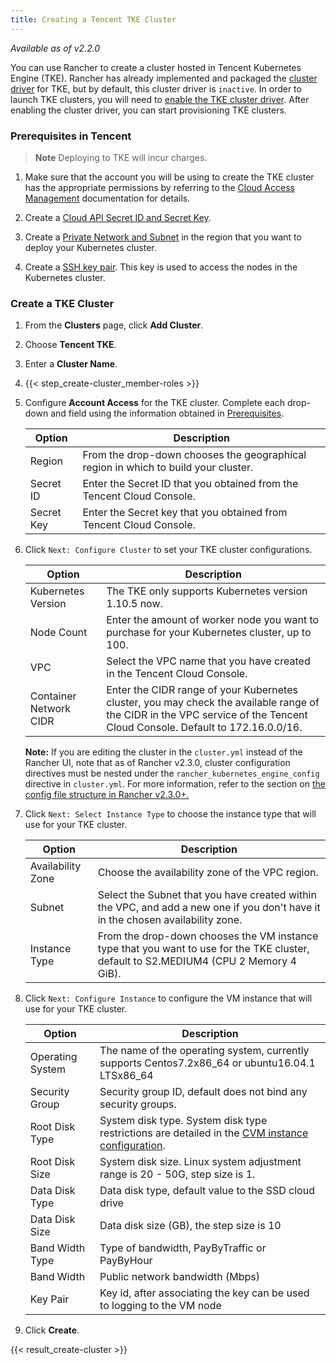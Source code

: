 ```yaml
---
title: Creating a Tencent TKE Cluster
---
```


_Available as of v2.2.0_

You can use Rancher to create a cluster hosted in Tencent Kubernetes Engine (TKE). Rancher has already implemented and packaged the [cluster driver](/docs/admin-settings/drivers/cluster-drivers/) for TKE, but by default, this cluster driver is `inactive`. In order to launch TKE clusters, you will need to [enable the TKE cluster driver](/docs/admin-settings/drivers/cluster-drivers/#activating-deactivating-cluster-drivers). After enabling the cluster driver, you can start provisioning TKE clusters.

### Prerequisites in Tencent

> **Note**
> Deploying to TKE will incur charges.

1. Make sure that the account you will be using to create the TKE cluster has the appropriate permissions by referring to the [Cloud Access Management](https://intl.cloud.tencent.com/document/product/598/10600) documentation for details.

2. Create a [Cloud API Secret ID and Secret Key](https://console.cloud.tencent.com/capi).

3. Create a [Private Network and Subnet](https://intl.cloud.tencent.com/document/product/215/4927) in the region that you want to deploy your Kubernetes cluster.

4. Create a [SSH key pair](https://intl.cloud.tencent.com/document/product/213/6092). This key is used to access the nodes in the Kubernetes cluster.

### Create a TKE Cluster

1. From the **Clusters** page, click **Add Cluster**.

2. Choose **Tencent TKE**.

3. Enter a **Cluster Name**.

4. {{< step_create-cluster_member-roles >}}

5. Configure **Account Access** for the TKE cluster. Complete each drop-down and field using the information obtained in [Prerequisites](#prerequisites).

   | Option     | Description                                                                        |
   | ---------- | ---------------------------------------------------------------------------------- |
   | Region     | From the drop-down chooses the geographical region in which to build your cluster. |
   | Secret ID  | Enter the Secret ID that you obtained from the Tencent Cloud Console.              |
   | Secret Key | Enter the Secret key that you obtained from Tencent Cloud Console.                 |

6. Click `Next: Configure Cluster` to set your TKE cluster configurations.

   | Option                 | Description                                                                                                                                                               |
   | ---------------------- | ------------------------------------------------------------------------------------------------------------------------------------------------------------------------- |
   | Kubernetes Version     | The TKE only supports Kubernetes version 1.10.5 now.                                                                                                                      |
   | Node Count             | Enter the amount of worker node you want to purchase for your Kubernetes cluster, up to 100.                                                                              |
   | VPC                    | Select the VPC name that you have created in the Tencent Cloud Console.                                                                                                   |
   | Container Network CIDR | Enter the CIDR range of your Kubernetes cluster, you may check the available range of the CIDR in the VPC service of the Tencent Cloud Console. Default to 172.16.0.0/16. |

   **Note:** If you are editing the cluster in the `cluster.yml` instead of the Rancher UI, note that as of Rancher v2.3.0, cluster configuration directives must be nested under the `rancher_kubernetes_engine_config` directive in `cluster.yml`. For more information, refer to the section on [the config file structure in Rancher v2.3.0+.](/docs/cluster-provisioning/rke-clusters/options/#config-file-structure-in-rancher-v2-3-0)

7. Click `Next: Select Instance Type` to choose the instance type that will use for your TKE cluster.

   | Option            | Description                                                                                                                           |
   | ----------------- | ------------------------------------------------------------------------------------------------------------------------------------- |
   | Availability Zone | Choose the availability zone of the VPC region.                                                                                       |
   | Subnet            | Select the Subnet that you have created within the VPC, and add a new one if you don't have it in the chosen availability zone.       |
   | Instance Type     | From the drop-down chooses the VM instance type that you want to use for the TKE cluster, default to S2.MEDIUM4 (CPU 2 Memory 4 GiB). |

8. Click `Next: Configure Instance` to configure the VM instance that will use for your TKE cluster.

   | Option           | Description                                                                                                                                             |
   | ---------------- | ------------------------------------------------------------------------------------------------------------------------------------------------------- |
   | Operating System | The name of the operating system, currently supports Centos7.2x86_64 or ubuntu16.04.1 LTSx86_64                                                         |
   | Security Group   | Security group ID, default does not bind any security groups.                                                                                           |
   | Root Disk Type   | System disk type. System disk type restrictions are detailed in the [CVM instance configuration](https://cloud.tencent.com/document/product/213/11518). |
   | Root Disk Size   | System disk size. Linux system adjustment range is 20 - 50G, step size is 1.                                                                            |
   | Data Disk Type   | Data disk type, default value to the SSD cloud drive                                                                                                    |
   | Data Disk Size   | Data disk size (GB), the step size is 10                                                                                                                |
   | Band Width Type  | Type of bandwidth, PayByTraffic or PayByHour                                                                                                            |
   | Band Width       | Public network bandwidth (Mbps)                                                                                                                         |
   | Key Pair         | Key id, after associating the key can be used to logging to the VM node                                                                                 |

9. Click **Create**.

{{< result_create-cluster >}}
